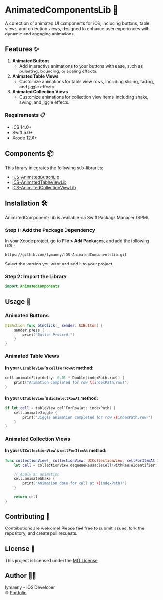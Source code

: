 
# AnimatedComponentsLib 🚀

A collection of animated UI components for iOS, including buttons, table views, and collection views, designed to enhance user experiences with dynamic and engaging animations.

## Features ✨

1. **Animated Buttons**  
   - Add interactive animations to your buttons with ease, such as pulsating, bouncing, or scaling effects.
2. **Animated Table Views**  
   - Customize animations for table view rows, including sliding, fading, and jiggle effects.
3. **Animated Collection Views**  
   - Customize animations for collection view items, including shake, swing, and jiggle effects.

### Requirements 📋

- iOS 14.0+
- Swift 5.0+
- Xcode 12.0+

## Components 📦

This library integrates the following sub-libraries:
- [iOS-AnimatedButtonLib](https://github.com/lymanny/iOS-AnimatedButtonLib.git)
- [iOS-AnimatedTableViewLib](https://github.com/lymanny/iOS-AnimatedTableViewLib.git)
- [iOS-AnimatedCollectionViewLib](https://github.com/lymanny/iOS-AnimatedCollectionViewLib.git)

## Installation 🛠️

AnimatedComponentsLib is available via Swift Package Manager (SPM).

### Step 1: Add the Package Dependency
In your Xcode project, go to **File > Add Packages**, and add the following URL:

```plaintext
https://github.com/lymanny/iOS-AnimatedComponentsLib.git
```

Select the version you want and add it to your project.

### Step 2: Import the Library
```swift
import AnimatedComponents
```

## Usage 📖

### Animated Buttons
```swift
@IBAction func btnClick(_ sender: UIButton) {
    sender.press {
        print("Button Pressed!")
    }
}
```

### Animated Table Views

#### In your `UITableView`'s `cellForRowAt` method:
```swift
cell.animateFlip(delay: 0.05 * Double(indexPath.row)) {
    print("Animation completed for row \(indexPath.row)")
}
```

#### In your `UITableView`'s `didSelectRowAt` method:
```swift
if let cell = tableView.cellForRow(at: indexPath) {
    cell.animateJiggle {
        print("Jiggle animation completed for row \(indexPath.row)")
    }
}
```

### Animated Collection Views

#### In your `UICollectionView`'s `cellForItemAt` method:
```swift
func collectionView(_ collectionView: UICollectionView, cellForItemAt indexPath: IndexPath) -> UICollectionViewCell {
    let cell = collectionView.dequeueReusableCell(withReuseIdentifier: "Cell", for: indexPath)
    
    // Apply an animation
    cell.animateShake {
        print("Animation done for cell at \(indexPath)")
    }
    
    return cell
}
```

## Contributing 🤝
Contributions are welcome! Please feel free to submit issues, fork the repository, and create pull requests.

## License 📄
This project is licensed under the [MIT License](LICENSE).

## Author 👩‍💻
lymanny - iOS Developer  
🌐 [Portfolio](https://lymanny.onrender.com)
